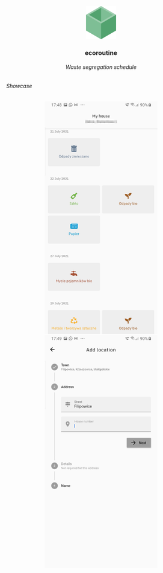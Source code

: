 <p align="center">
<img src="https://github.com/wysockipiotr/ecoroutine/blob/assets/icons/icon.png" width="80"> 
</p>
<h3 align="center">ecoroutine</h3>
<h6 align="center">Waste segregation schedule</h6>

###### Showcase

<p float="left" align="center">
  <img src="https://github.com/wysockipiotr/ecoroutine/blob/assets/screenshots/schedules_screen.png" width="300" />
  <img src="https://github.com/wysockipiotr/ecoroutine/blob/assets/screenshots/add_location_screen.jpg" width="300" /> 
</p>
